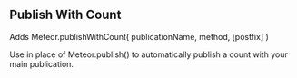 ## Publish With Count ##

Adds Meteor.publishWithCount( publicationName, method, [postfix] )

Use in place of Meteor.publish() to automatically publish a count with your main publication.